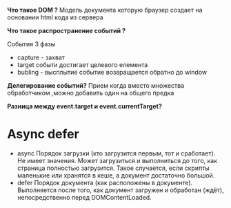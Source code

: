 **Что такое DOM ?**
Модель документа которую браузер создает на основании html кода из сервера 

**Что такое распространение событий ?**

События 3 фазы
- capture - захват 
- target событи достигает целевого елемента
- bubling - высплытие событие возвращается обратно до window 

**Делегирование событий?**
Прием когда вместо множества обработчиком ,можно добавить один на общего предка 

**Разница между event.target и event.currentTarget?**

# Async defer #
- async	Порядок загрузки (кто загрузится первым, тот и сработает). Не имеет значения. Может загрузиться и выполниться до того, как страница полностью загрузится. Такое случается, если скрипты маленькие или хранятся в кеше, а документ достаточно большой.
- defer Порядок документа (как расположены в документе). Выполняется после того, как документ загружен и обработан (ждёт), непосредственно перед DOMContentLoaded.
